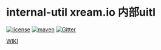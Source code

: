 # internal-util xream.io 内部uitl

   
[![license](https://img.shields.io/github/license/x-ream/internal-util.svg)](https://www.apache.org/licenses/LICENSE-2.0.html)
[![maven](https://img.shields.io/maven-central/v/io.xream.internal-util/internal-util.svg)](https://search.maven.org/search?q=io.xream)
[![Gitter](https://badges.gitter.im/x-ream/x-ream.svg)](https://gitter.im/x-ream/community)
    
   [WIKI](https://github.com/x-ream/internal-util/wiki)
    
